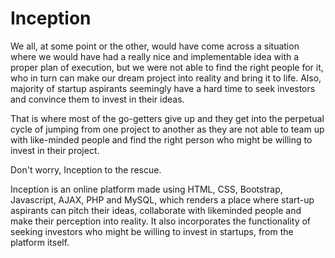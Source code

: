 # Inception
We all, at some point or the other, would have come across a situation where we would have had a really nice and implementable idea with a proper plan of execution, but we were not able to find the right people for it, who in turn can make our dream project into reality and bring it to life. Also, majority of startup aspirants seemingly have a hard time to seek investors and convince them to invest in their ideas.

That is where most of the go-getters give up and they get into the perpetual cycle of jumping from one project to another as they are not able to team up with like-minded people and find the right person who might be willing to invest in their project.

Don't worry, Inception to the rescue.

Inception is an online platform made using HTML, CSS, Bootstrap, Javascript, AJAX, PHP and MySQL, which renders a place where start-up aspirants can pitch their ideas, collaborate with likeminded people and make their perception into reality. It also incorporates the functionality of seeking investors who might be willing to invest in startups, from the platform itself.
